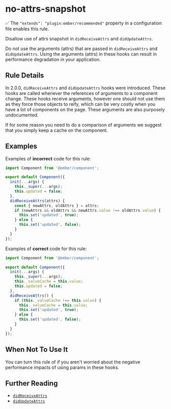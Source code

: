 # no-attrs-snapshot

:white_check_mark: The `"extends": "plugin:ember/recommended"` property in a configuration file enables this rule.

Disallow use of attrs snapshot in `didReceiveAttrs` and `didUpdateAttrs`.

Do not use the arguments (attrs) that are passed in `didReceiveAttrs` and `didUpdateAttrs`. Using the arguments (attrs) in these hooks can result in performance degradation in your application.

## Rule Details

In 2.0.0, `didReceiveAttrs` and `didUpdateAttrs` hooks were introduced. These hooks are called whenever the references of arguments to a component change. These hooks receive arguments, however one should not use them as they force those objects to reify, which can be very costly when you have a lot of components on the page. These arguments are also purposely undocumented.

If for some reason you need to do a comparison of arguments we suggest that you simply keep a cache on the component.

## Examples

Examples of **incorrect** code for this rule:

```js
import Component from '@ember/component';

export default Component({
  init(...args) {
    this._super(...args);
    this.updated = false;
  },
  didReceiveAttrs(attrs) {
    const { newAttrs, oldAttrs } = attrs;
    if (newAttrs && oldAttrs && newAttrs.value !== oldAttrs.value) {
      this.set('updated', true);
    } else {
      this.set('updated', false);
    }
  }
});

```

Examples of **correct** code for this rule:

```js
import Component from '@ember/component';

export default Component({
  init(...args) {
    this._super(...args);
    this._valueCache = this.value;
    this.updated = false;
  },
  didReceiveAttrs() {
    if (this._valueCache !== this.value) {
      this._valueCache = this.value;
      this.set('updated', true);
    } else {
      this.set('updated', false);
    }
  }
});

```

## When Not To Use It

You can turn this rule of if you aren't worried about the negative performance impacts of using params in these hooks.

## Further Reading

- [`didReceiveAttrs`](https://guides.emberjs.com/v2.9.0/components/the-component-lifecycle/#toc_formatting-component-attributes-with-code-didreceiveattrs-code)
- [`didUpdateAttrs`](https://guides.emberjs.com/v2.9.0/components/the-component-lifecycle/#toc_resetting-presentation-state-on-attribute-change-with-code-didupdateattrs-code)
